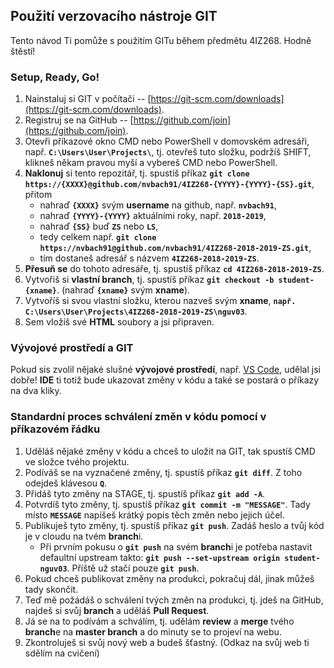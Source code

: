 ## Použití verzovacího nástroje GIT
Tento návod Ti pomůže s použitím GITu během předmětu 4IZ268. Hodně štěstí!



### Setup, Ready, Go!
1. Nainstaluj si GIT v počítači -- [https://git-scm.com/downloads](https://git-scm.com/downloads).
2. Registruj se na GitHub -- [https://github.com/join](https://github.com/join).
3. Otevři příkazové okno CMD nebo PowerShell v domovském adresáři, např. **`C:\Users\User\Projects\`**, tj. otevřeš tuto složku, podržíš SHIFT, klikneš někam pravou myší a vybereš CMD nebo PowerShell.
4. **Naklonuj** si tento repozitář, tj. spustíš příkaz **`git clone https://{XXXX}@github.com/nvbach91/4IZ268-{YYYY}-{YYYY}-{SS}.git`**, přitom 
    - nahraď **`{XXXX}`** svým **username** na github, např. **`nvbach91`**,
    - nahraď **`{YYYY}-{YYYY}`** aktuálními roky, např. **`2018-2019`**,
    - nahraď **`{SS}`** buď **`ZS`** nebo **`LS`**,
    - tedy celkem např. **`git clone https://nvbach91@github.com/nvbach91/4IZ268-2018-2019-ZS.git`**,
    - tím dostaneš adresář s názvem **`4IZ268-2018-2019-ZS`**.
5. **Přesuň se** do tohoto adresáře, tj. spustíš příkaz **`cd 4IZ268-2018-2019-ZS`**.
6. Vytvořiš si **vlastní branch**, tj. spustíš příkaz **`git checkout -b student-{xname}`**. (nahraď **`{xname}`** svým **xname**).
7. Vytvoříš si svou vlastní složku, kterou nazveš svým **xname**, **`např. C:\Users\User\Projects\4IZ268-2018-2019-ZS\nguv03`**.
8. Sem vložíš své **HTML** soubory a jsi připraven.



### Vývojové prostředí a GIT
Pokud sis zvolil nějaké slušné **vývojové prostředí**, např. [VS Code](https://code.visualstudio.com/download), udělal jsi dobře! **IDE** ti totiž bude ukazovat změny v kódu a také se postará o příkazy na dva kliky.



### Standardní proces schválení změn v kódu pomocí v příkazovém řádku
1. Uděláš nějaké změny v kódu a chceš to uložit na GIT, tak spustíš CMD ve složce tvého projektu.
2. Podíváš se na vyznačené změny, tj. spustíš příkaz **`git diff`**. Z toho odejdeš klávesou **`Q`**.
3. Přidáš tyto změny na STAGE, tj. spustíš příkaz **`git add -A`**.
4. Potvrdíš tyto změny, tj. spustíš příkaz **`git commit -m "MESSAGE"`**. Tady místo **`MESSAGE`** napíšeš krátký popis těch změn nebo jejich účel.
5. Publikuješ tyto změny, tj. spustíš příkaz **`git push`**. Zadáš heslo a tvůj kód je v cloudu na tvém **branch**i.
    - Při prvním pokusu o **`git push`** na svém **branch**i je potřeba nastavit defaultní upstream takto: **`git push --set-upstream origin student-nguv03`**. Příště už stačí pouze **`git push`**.
6. Pokud chceš publikovat změny na produkci, pokračuj dál, jinak můžeš tady skončit.
7. Teď mě požádáš o schválení tvých změn na produkci, tj. jdeš na GitHub, najdeš si svůj **branch** a uděláš **Pull Request**.
7. Já se na to podívám a schválím, tj. udělám **review** a **merge** tvého **branch**e na **master branch** a do minuty se to projeví na webu.
8. Zkontroluješ si svůj nový web a budeš šťastný. (Odkaz na svůj web ti sdělím na cvičení)


